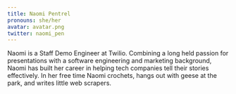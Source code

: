 ```yaml
---
title: Naomi Pentrel
pronouns: she/her
avatar: avatar.png
twitter: naomi_pen
---
```


Naomi is a Staff Demo Engineer at Twilio. Combining a long held passion for presentations with a software engineering and marketing background, Naomi has built her career in helping tech companies tell their stories effectively. In her free time Naomi crochets, hangs out with geese at the park, and writes little web scrapers.
